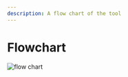 ```yaml
---
description: A flow chart of the tool
---
```


# Flowchart

![flow chart](<../../../.gitbook/assets/image 2.png>)

